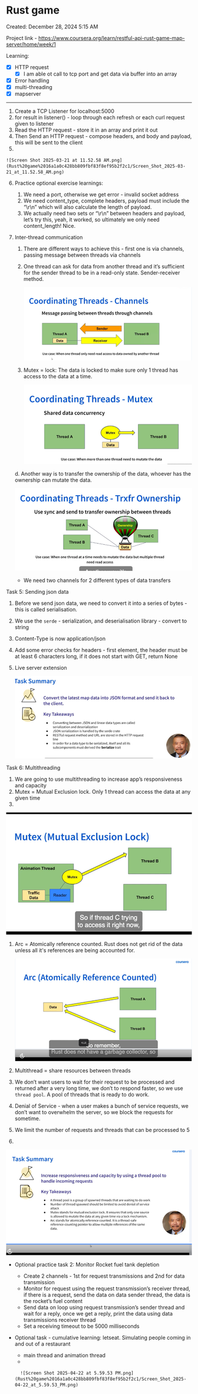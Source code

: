 # Rust game

Created: December 28, 2024 5:15 AM

Project link - https://www.coursera.org/learn/restful-api-rust-game-map-server/home/week/1

Learning:

- [x]  HTTP request
    - [x]  I am able ot call to tcp port and get data via buffer into an array
- [x]  Error handling
- [x]  multi-threading
- [x]  mapserver

---

1. Create a TCP Listener for localhost:5000
2. for result in listener() - loop through each refresh or each curl request given to listener
3. Read the HTTP request - store it in an array and print it out
4. Then Send an HTTP request - compose headers, and body and payload, this will be sent to the client
5. 
    
    ![Screen Shot 2025-03-21 at 11.52.58 AM.png](Rust%20game%2016a1a0c428bb809fbf83f8ef95b2f2c1/Screen_Shot_2025-03-21_at_11.52.58_AM.png)
    
6. Practice optional exercise learnings:
    1. We need a port, otherwise we get error - invalid socket address
    2. We need content_type, complete headers, payload must include the “\r\n” which will also calculate the length of payload.
    3. We actually need two sets or “\r\n” between headers and payload, let’s try this, yeah, it worked, so ultimately we only need content_length! Nice.
7. Inter-thread communication
    1. There are different ways to achieve this - first one is via channels, passing message between threads via channels
    2. One thread can ask for data from another thread and it’s sufficient for the sender thread to be in a read-only state. Sender-receiver method.
        
        ![Screen Shot 2025-03-22 at 3.26.06 PM.png](Rust%20game%2016a1a0c428bb809fbf83f8ef95b2f2c1/Screen_Shot_2025-03-22_at_3.26.06_PM.png)
        
    3. Mutex = lock: The data is locked to make sure only 1 thread has access to the data at a time.
        
        ![Screen Shot 2025-03-22 at 3.27.05 PM.png](Rust%20game%2016a1a0c428bb809fbf83f8ef95b2f2c1/Screen_Shot_2025-03-22_at_3.27.05_PM.png)
        
    
    d. Another way is to transfer the ownership of the data, whoever has the ownership can mutate the data.
    
    ![Screen Shot 2025-03-22 at 3.30.18 PM.png](Rust%20game%2016a1a0c428bb809fbf83f8ef95b2f2c1/Screen_Shot_2025-03-22_at_3.30.18_PM.png)
    
    - We need two channels for 2 different types of data transfers

Task 5: Sending json data

1. Before we send json data, we need to convert it into a series of bytes - this is called serialisation.
2. We use the `serde` - serialization, and deserialisation library - convert to string
3. Content-Type is now application/json
4. Add some error checks for headers - first element, the header must be at least 6 characters long, if it does not start with GET, return None
5. Live server extension
    
    ![Screen Shot 2025-03-23 at 6.35.04 PM.png](Rust%20game%2016a1a0c428bb809fbf83f8ef95b2f2c1/Screen_Shot_2025-03-23_at_6.35.04_PM.png)
    

Task 6: Multithreading

1. We are going to use multithreading to increase app’s responsiveness and capacity
2. Mutex = Mutual Exclusion lock. Only 1 thread can access the data at any given time
3.  

![Screen Shot 2025-03-28 at 9.45.44 AM.png](Rust%20game%2016a1a0c428bb809fbf83f8ef95b2f2c1/Screen_Shot_2025-03-28_at_9.45.44_AM.png)

1. Arc = Atomically reference counted. Rust does not get rid of the data unless all it's references are being accounted for. 
    
    ![Screen Shot 2025-03-28 at 9.48.49 AM.png](Rust%20game%2016a1a0c428bb809fbf83f8ef95b2f2c1/Screen_Shot_2025-03-28_at_9.48.49_AM.png)
    
2. Multithread = share resources between threads
3. We don’t want users to wait for their request to be processed and returned after a very long time, we don’t to respond faster, so we use `thread pool`.  A pool of threads that is ready to do work.
4. Denial of Service - when a user makes a bunch of service requests, we don’t want to overwhelm the server, so we block the requests for sometime.
5. We limit the number of requests and threads that can be processed to 5
6. 

![Screen Shot 2025-03-30 at 4.13.01 PM.png](Rust%20game%2016a1a0c428bb809fbf83f8ef95b2f2c1/Screen_Shot_2025-03-30_at_4.13.01_PM.png)

- Optional practice task 2: Monitor Rocket fuel tank depletion
    - Create 2 channels - 1st for request transmissions and 2nd for data transmission
    - Monitor for request using the request transmission’s receiver thread, if there is a request, send the data on data sender thread, the data is the rocket’s fuel content
    - Send data on loop using request transmission’s sender thread and wait for a reply, once we get a reply, print the data using data transmissions receiver thread
    - Set a receiving timeout to be 5000 milliseconds
- Optional task - cumulative learning: letseat. Simulating people coming in and out of a restaurant
    - main thread and animation thread
    - 
        
        ![Screen Shot 2025-04-22 at 5.59.53 PM.png](Rust%20game%2016a1a0c428bb809fbf83f8ef95b2f2c1/Screen_Shot_2025-04-22_at_5.59.53_PM.png)